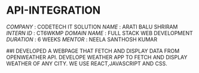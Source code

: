 # API-INTEGRATION
*COMPANY* : CODETECH IT SOLUTION
*NAME* : ARATI BALU SHRIRAM
*INTERN ID* : CT6WKMP
*DOMAIN NAME* : FULL STACK WEB DEVELOPMENT
*DURATION* : 6 WEEKS
*MENTOR* : NEELA SANTHOSH KUMAR

##I DEVELOPED A WEBPAGE THAT FETCH AND DISPLAY DATA FROM OPENWEATHER API. DEVELOPE WEATHER APP TO FETCH AND DISPLAY WEATHER OF ANY CITY. WE USE REACT,JAVASCRIPT AND CSS.
